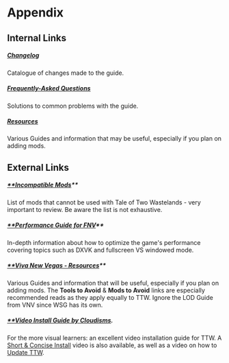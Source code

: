 ﻿# Appendix
## **Internal Links**
##### [**Changelog**](./changelog.html)
Catalogue of changes made to the guide.
##### [**Frequently-Asked Questions**](./faq.html)
Solutions to common problems with the guide.
##### [**Resources**](./resources.html)
Various Guides and information that may be useful, especially if you plan on adding mods.

## **External Links**
##### [**Incompatible Mods](https://taleoftwowastelands.com/viewtopic.php?t=6878)** 
List of mods that cannot be used with Tale of Two Wastelands - very important to review. Be aware the list is not exhaustive.
##### [**Performance Guide for FNV](https://wallsogb.github.io/FalloutNV-Performance-Guide/)** 
In-depth information about how to optimize the game's performance covering topics such as DXVK and fullscreen VS windowed mode.
##### [**Viva New Vegas - Resources](https://vivanewvegas.github.io/resources.html)** 
Various Guides and information that will be useful, especially if you plan on adding mods. The **Tools to Avoid** & **Mods to Avoid** links are especially recommended reads as they apply equally to TTW. Ignore the LOD Guide from VNV since WSG has its own.
##### [**Video Install Guide by Cloudisms](https://www.youtube.com/watch?v=Fb9e4-NDOTM)**.**
For the more visual learners: an excellent video installation guide for TTW. A [Short & Concise Install](https://youtu.be/gVJtF-sdu0s) video is also available, as well as a video on how to [Update TTW](https://youtu.be/PMWzD_ZwcrI).

